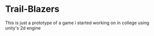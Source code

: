 # Trail-Blazers
This is just a prototype of a game i started working on in college using unity's 2d engine
